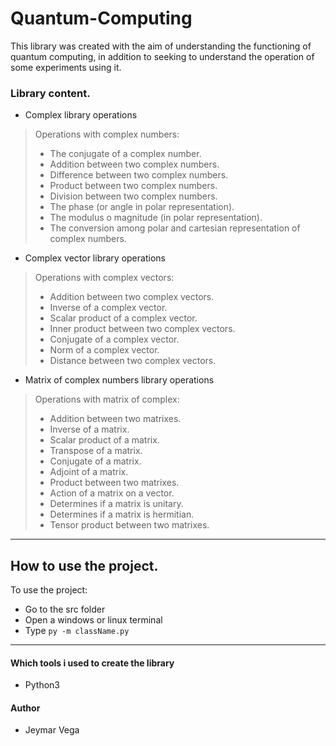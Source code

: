 # Quantum-Computing
This library was created with the aim of understanding the functioning of quantum computing, in addition to seeking to understand the operation of some experiments using it.


### Library content. 

- Complex library operations
> Operations with complex numbers:
> - The conjugate of a complex number.
> - Addition between two complex numbers.
> - Difference between two complex numbers.
> - Product between two complex numbers.
> - Division between two complex numbers.
>  - The phase (or angle in polar representation).
>  - The modulus o magnitude (in polar representation).
>  - The conversion among polar and cartesian representation of complex numbers.

- Complex vector library operations
> Operations with complex vectors:
> - Addition between two complex vectors.
> - Inverse of a complex vector.
> - Scalar product of a complex vector.
> - Inner product between two complex vectors.
> - Conjugate of a complex vector.
> - Norm of a complex vector.
> - Distance between two complex vectors.

- Matrix of complex numbers library operations
> Operations with matrix of complex:
> - Addition between two matrixes.
> - Inverse of a matrix.
> - Scalar product of a matrix.
> - Transpose of a matrix.
> - Conjugate of a matrix.
> - Adjoint of a matrix.
> - Product between two matrixes.
> - Action of a matrix on a vector.
> - Determines if a matrix is unitary.
> - Determines if a matrix is hermitian.
> - Tensor product between two matrixes.

---
## How to use the project.
 To use the project:
 - Go to the src folder
 - Open a windows or linux terminal
 - Type  `py -m className.py`
---
#### Which tools i used to create the library
- Python3

#### Author
- Jeymar Vega

